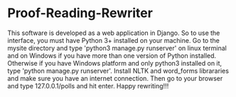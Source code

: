 # Proof-Reading-Rewriter
This software is developed as a web application in Django. So to use the interface, you must have Python 3+ installed on your machine.
Go to the mysite directory and type 'python3 manage.py runserver' on linux terminal and on Windows if you have more than one version of 
Python installed. Otherwise if you have Windows platform and only python3 installed on it, type 'python manage.py runserver'. Install NLTK 
and word_forms librararies and make sure you have an internet connection. Then go to your browser and type 127.0.0.1/polls and hit enter.
Happy rewriting!!!
